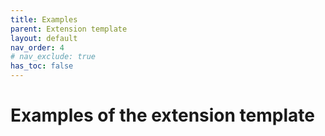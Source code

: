 ```yaml
---
title: Examples
parent: Extension template
layout: default
nav_order: 4
# nav_exclude: true
has_toc: false
---
```


# Examples of the extension template